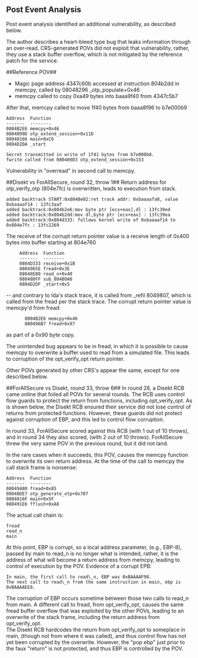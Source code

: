 ## Post Event Analysis
Post event analysis identified an additional vulnerability, as described below.

The author describes a heart-bleed type bug that leaks information through an over-read.  CRS-generated POVs did not exploit that vulnerability, rather, they use a stack buffer overflow, which is not mitigated by the reference patch for the service.

##Reference POV##
* Magic page address 4347c60b accessed at instruction 804b2dd in memcpy, called by 08048296 \_otp\_populate+0x46
* memcpy called to copy 0xa49 bytes into baaa9f40 from 4347c5b7

After that, memcpy called to move 1f40 bytes from baaa8f96 to b7e000b9

    Address  Function
    -------  --------
    0804B2E6 memcpy+0x46
    0804899D otp_extend_session+0x11D
    08048166 main+0xC6
    0804D2DA _start

    Secret transmitted in write of 1f41 bytes from b7e000b8.
    fwrite called from 080489D3 otp_extend_session+0x153

Vulnerability in "overread" in second call to memcpy.

##Disekt vs ForAllSecure, round 32, throw 1##
Return address for otp\_verify\_otp (804e7fc) is overwritten, leads to execution from stack.

    added backtrack START:0x8048e02:ret track addr: 0xbaaaafa8, value 0xbaaaaf14 : 13fc3aaf
    added backtrack:0x804b2e6:mov byte ptr [ecx+eax],dl : 13fc39ed
    added backtrack:0x804b2dd:mov dl,byte ptr [ecx+eax] : 13fc39ea
    added backtrack:0x804d333: follows kernel write of 0xbaaaaf14 to 0x804e7fc : 13fc2269

The receive of the corrupt return pointer value is a receive length of 0x400 bytes into buffer starting at 804e760

         Address  Function
         -------  --------
         0804D333 receive+0x1B
         0804965E fread+0x3E
         08048EB0 read_n+0x40
         080480FF sub_80480A0
         0804D2DF _start+0x5

-- and contrary to Ida's stack trace,
it is called from _refil 8049807, which is called from the fread per the stack trace.
The corrupt return pointer value is memcpy'd from fread:

           0804B2E6 memcpy+0x46
           080496B7 fread+0x97

as part of a 0x90 byte copy.

The unintended bug appears to be in fread, in which it is possible to cause
memcpy to overwrite a buffer used to read from a simulated file.  This leads to
corruption of the opt\_verify\_opt return pointer.

Other POVs generated by other CRS's appear the same, except for one described below.

##ForAllSecure vs Disekt, round 33, throw 6##
In round 28, a Disekt RCB came online that foiled all POVs for several rounds.
The RCB uses control flow guards to protect the return from functions, 
including opt\_verify\_opt.  As is shown below, the Disekt RCB
ensured their service did not lose control of returns from protected functions.  However,
these guards did not protect against corruption of EBP, and this led to control flow
corruption.

In round 33, ForAllSecure scored against this RCB (with 1 out of 10 throws), and in round
34 they also scored, (with 2 out of 10 throws).  ForAllSecure threw the very
same POV in the previous round, but it did not land.

In the rare cases when it succeeds, this POV, causes the memcpy function to overwrite its
own return address.  At the time of the call to memcpy the call stack frame is nonsense:
    
    Address  Function              
    -------  --------              
    08049480 fread+0x85            
    08048DE7 otp_generate_otp+0x707
    0804816F main+0x5F             
    080491E6 fflush+0xA8           
  
The actual call chain is:

    fread 
    read_n
    main

At this point, EBP is corrupt, so a local address parameter, (e.g., EBP-8),   
passed by main to read\_n is no longer what is intended, rather, it is the address of what
will become a return address from memcpy, leading to control of execution 
by the POV.  Evidence of a corrupt EPB:

    In main, the first call to read\_n, EBP was 0xBAAAAF98.
    The next call to read\_n from the same instruction in main, ebp is 0xBAAAAEE8.

The corruption of EBP occurs sometime between those two calls to read\_n from main. 
A different call to fread, from opt\_verify\_opt, causes the same fread buffer 
overflow that was exploited by the other POVs, leading to an overwrite of the 
stack frame, including the return address from opt\_verify\_opt.  
The Disekt RCB hardcodes the return from opt\_verify\_opt to someplace in
main, (though not from where it was called), and thus control flow has not yet
been corrupted by the overwrite.  However, the "pop ebp" just prior to the
faux "return" is not protected, and thus EBP is controlled by the POV.

 
